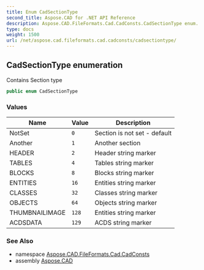```yaml
---
title: Enum CadSectionType
second_title: Aspose.CAD for .NET API Reference
description: Aspose.CAD.FileFormats.Cad.CadConsts.CadSectionType enum. Contains Section type
type: docs
weight: 1500
url: /net/aspose.cad.fileformats.cad.cadconsts/cadsectiontype/
---
```

## CadSectionType enumeration

Contains Section type

```csharp
public enum CadSectionType
```

### Values

| Name | Value | Description |
| --- | --- | --- |
| NotSet | `0` | Section is not set - default |
| Another | `1` | Another section |
| HEADER | `2` | Header string marker |
| TABLES | `4` | Tables string marker |
| BLOCKS | `8` | Blocks string marker |
| ENTITIES | `16` | Entities string marker |
| CLASSES | `32` | Classes string marker |
| OBJECTS | `64` | Objects string marker |
| THUMBNAILIMAGE | `128` | Entities string marker |
| ACDSDATA | `129` | ACDS string marker |

### See Also

* namespace [Aspose.CAD.FileFormats.Cad.CadConsts](../../aspose.cad.fileformats.cad.cadconsts/)
* assembly [Aspose.CAD](../../)


